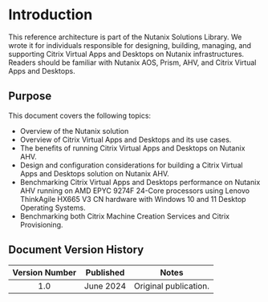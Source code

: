 # Introduction

This reference architecture is part of the Nutanix Solutions Library. We wrote it for individuals responsible for designing, building, managing, and supporting Citrix Virtual Apps and Desktops on Nutanix infrastructures. Readers should be familiar with Nutanix AOS, Prism, AHV, and Citrix Virtual Apps and Desktops.

## Purpose

This document covers the following topics:

- Overview of the Nutanix solution
- Overview of Citrix Virtual Apps and Desktops and its use cases.
- The benefits of running Citrix Virtual Apps and Desktops on Nutanix AHV.
- Design and configuration considerations for building a Citrix Virtual Apps and Desktops solution on Nutanix AHV.
- Benchmarking Citrix Virtual Apps and Desktops performance on Nutanix AHV running on AMD EPYC 9274F 24-Core processors using Lenovo ThinkAgile HX665 V3 CN hardware with Windows 10 and 11 Desktop Operating Systems.
- Benchmarking both Citrix Machine Creation Services and Citrix Provisioning.

## Document Version History 

| Version Number | Published | Notes |
| :---: | --- | --- |
| 1.0 | June 2024 | Original publication. |